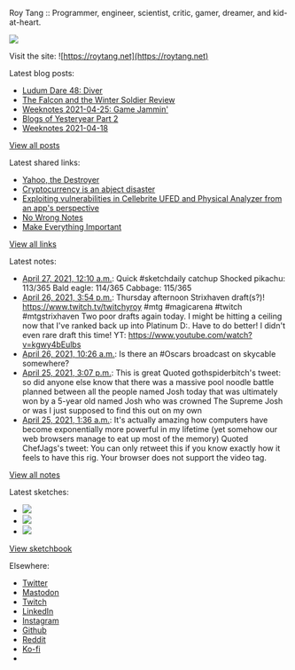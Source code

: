 Roy Tang :: Programmer, engineer, scientist, critic, gamer, dreamer, and kid-at-heart.

![](https://roytang.net/static/img/profile.jpg)

Visit the site: ![https://roytang.net](https://roytang.net)

Latest blog posts:

- [Ludum Dare 48: Diver](https://roytang.net/2021/04/ludum-dare-48-diver/)
- [The Falcon and the Winter Soldier Review](https://roytang.net/2021/04/fatws/)
- [Weeknotes 2021-04-25: Game Jammin&#x27;](https://roytang.net/2021/04/weeknotes-2021-04-25/)
- [Blogs of Yesteryear Part 2](https://roytang.net/2021/04/blogs-of-yesteryear-2/)
- [Weeknotes 2021-04-18](https://roytang.net/2021/04/weeknotes-2021-04-18/)

[View all posts](https://roytang.net/blog)

Latest shared links:

- [Yahoo, the Destroyer](https://roytang.net/2021/04/yahoo-the-destroyer/)
- [Cryptocurrency is an abject disaster](https://roytang.net/2021/04/cryptocurrency-is-an-abject-disaster/)
- [Exploiting vulnerabilities in Cellebrite UFED and Physical Analyzer from an app&#x27;s perspective](https://roytang.net/2021/04/exploiting-vulnerabilities-in-cellebrite-ufed-and-physical-analyzer-from-an-apps-perspective/)
- [No Wrong Notes](https://roytang.net/2021/04/no-wrong-notes/)
- [Make Everything Important](https://roytang.net/2021/04/make-everything-important/)

[View all links](https://roytang.net/links)

Latest notes:

- [April 27, 2021, 12:10 a.m.](https://roytang.net/2021/04/1386714197065572353/): Quick #sketchdaily catchup Shocked pikachu: 113/365 Bald eagle: 114/365 Cabbage: 115/365
- [April 26, 2021, 3:54 p.m.](https://roytang.net/2021/04/1386589537825136641/): Thursday afternoon Strixhaven draft(s?)! https://www.twitch.tv/twitchyroy #mtg #magicarena #twitch #mtgstrixhaven Two poor drafts again today. I might be hitting a ceiling now that I&#x27;ve ranked back up into Platinum D:. Have to do better! I didn&#x27;t even rare draft this time! YT: https://www.youtube.com/watch?v=kgwy4bEulbs
- [April 26, 2021, 10:26 a.m.](https://roytang.net/2021/04/1386506858328780802/): Is there an #Oscars broadcast on skycable somewhere?
- [April 25, 2021, 3:07 p.m.](https://roytang.net/2021/04/1386215271027732481/): This is great Quoted gothspiderbitch&#x27;s tweet: so did anyone else know that there was a massive pool noodle battle planned between all the people named Josh today that was ultimately won by a 5-year old named Josh who was crowned The Supreme Josh or was I just supposed to find this out on my own
- [April 25, 2021, 1:36 a.m.](https://roytang.net/2021/04/1386011173275922433/): It&#x27;s actually amazing how computers have become exponentially more powerful in my lifetime (yet somehow our web browsers manage to eat up most of the memory) Quoted ChefJags&#x27;s tweet: You can only retweet this if you know exactly how it feels to have this rig. Your browser does not support the video tag.

[View all notes](https://roytang.net/notes)

Latest sketches:


- ![](https://roytang.net/media/cache/69/33/6933f2ff04592e22a0e13e62dc2507c5.jpg)
- ![](https://roytang.net/media/cache/db/c0/dbc01a49c18c2c96da8cc366b2be6ea4.jpg)
- ![](https://roytang.net/media/cache/52/79/5279c97a1490d1218c63c33d5fb25e6b.jpg)

[View sketchbook](https://roytang.net/albums/sketchbook)


Elsewhere:

- [Twitter](https://twitter.com/roytang)
- [Mastodon](https://mastodon.technology/@roytang)
- [Twitch](https://twitch.tv/twitchyroy)
- [LinkedIn](https://www.linkedin.com/in/roytang)
- [Instagram](https://instagram.com/roytang0400)
- [Github](https://github.com/roytang)
- [Reddit](https://reddit.com/u/hungryroy)
- [Ko-fi](https://ko-fi.com/roytang)
- [](mailto:hello@roytang.net)